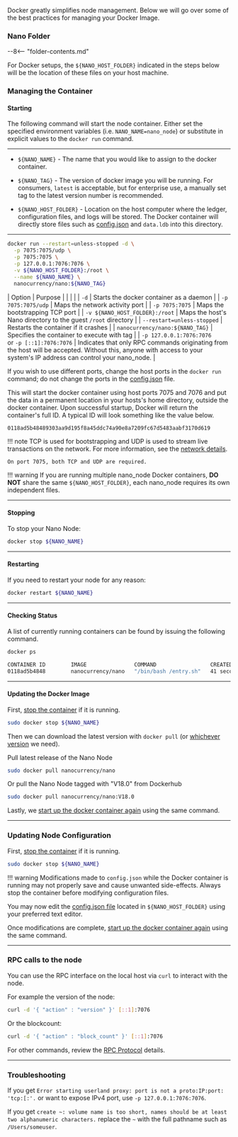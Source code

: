Docker greatly simplifies node management.  Below we will go over some of the best practices for managing your Docker Image.

### Nano Folder

--8<-- "folder-contents.md"

For Docker setups, the `${NANO_HOST_FOLDER}` indicated in the steps below will be the location of these files on your host machine.

### Managing the Container

#### Starting

The following command will start the node container. Either set the specified environment variables (i.e. `NANO_NAME=nano_node`) or substitute in explicit values to the `docker run` command.

---

* `${NANO_NAME}` - The name that you would like to assign to the docker container.

* `${NANO_TAG}` - The version of docker image you will be running. For consumers, `latest` is acceptable, but for enterprise use, a manually set tag to the latest version number is recommended.

* `${NANO_HOST_FOLDER}` - Location on the host computer where the ledger, configuration files, and logs will be stored. The Docker container will directly store files such as [config.json](/running-a-node/configuration/#configuration-file) and `data.ldb` into this directory.

---

```bash
docker run --restart=unless-stopped -d \
  -p 7075:7075/udp \
  -p 7075:7075 \
  -p 127.0.0.1:7076:7076 \
  -v ${NANO_HOST_FOLDER}:/root \
  --name ${NANO_NAME} \
  nanocurrency/nano:${NANO_TAG}
```

| Option                                                | Purpose |
|                                                       |         |
| `-d`                                                  | Starts the docker container as a daemon |
| `-p 7075:7075/udp`                                    | Maps the network activity port |
| `-p 7075:7075`                                        | Maps the bootstrapping TCP port |
| `-v ${NANO_HOST_FOLDER}:/root`                        | Maps the host's Nano directory to the guest `/root` directory |
| `--restart=unless-stopped`                            | Restarts the container if it crashes |
| `nanocurrency/nano:${NANO_TAG}`                       | Specifies the container to execute with tag |
| `-p 127.0.0.1:7076:7076`<br />or `-p [::1]:7076:7076` | Indicates that only RPC commands originating from the host will be accepted. Without this, anyone with access to your system's IP address can control your nano\_node. |

If you wish to use different ports, change the host ports in the `docker run` command; do not change the ports in the [config.json](/running-a-node/configuration) file.

This will start the docker container using host ports 7075 and 7076 and put the data in a permanent location in your hosts's home directory, outside the docker container. Upon successful startup, Docker will return the container's full ID. A typical ID will look something like the value below.

```
0118ad5b48489303aa9d195f8a45ddc74a90e8a7209fc67d5483aabf3170d619
```

!!! note
    TCP is used for bootstrapping and UDP is used to stream live transactions on the network.  For more information, see the [network details](/running-a-node/configuration/#network-details).

    On port 7075, both TCP and UDP are required.

!!! warning
    If you are running multiple nano\_node Docker containers, **DO NOT** share the same `${NANO_HOST_FOLDER}`, each nano\_node requires its own independent files.

---

#### Stopping

To stop your Nano Node:

```bash
docker stop ${NANO_NAME}
```

---

#### Restarting

If you need to restart your node for any reason:

```bash
docker restart ${NANO_NAME}
```

---

#### Checking Status

A list of currently running containers can be found by issuing the following command.

```bash
docker ps
```

```bash
CONTAINER ID        IMAGE               COMMAND                 CREATED             STATUS              PORTS                                                                      NAMES
0118ad5b4848        nanocurrency/nano   "/bin/bash /entry.sh"   41 seconds ago      Up 56 seconds       0.0.0.0:7075->7075/tcp, 0.0.0.0:7075->7075/udp, 127.0.0.1:7076->7076/tcp   nano_node_1
```

---

#### Updating the Docker Image

First, [stop the container](#stopping-the-container) if it is running.

```bash
sudo docker stop ${NANO_NAME}
```

Then we can download the latest version with `docker pull` (or [whichever version](https://hub.docker.com/r/nanocurrency/nano/tags/) we need).

Pull latest release of the Nano Node
```bash
sudo docker pull nanocurrency/nano
```

Or pull the Nano Node tagged with "V18.0" from Dockerhub
```bash
sudo docker pull nanocurrency/nano:V18.0
```

Lastly, we [start up the docker container again](#starting-the-container) using the same command.

---

### Updating Node Configuration

First, [stop the container](#stopping-the-container) if it is running.

```bash
sudo docker stop ${NANO_NAME}
```

!!! warning
	Modifications made to `config.json` while the Docker container is running may not properly save and cause unwanted side-effects. Always stop the container before modifying configuration files.

You may now edit the [config.json file](/running-a-node/configuration/#configuration-file) located in `${NANO_HOST_FOLDER}` using your preferred text editor.

Once modifications are complete, [start up the docker container again](#starting-the-container) using the same command.

---

### RPC calls to the node

You can use the RPC interface on the local host via `curl` to interact with the node.

For example the version of the node:

```bash
curl -d '{ "action" : "version" }' [::1]:7076
```

Or the blockcount:

```bash
curl -d '{ "action" : "block_count" }' [::1]:7076
```

For other commands, review the [RPC Protocol](/commands/rpc-protocol) details.

---

### Troubleshooting

If you get `Error starting userland proxy: port is not a proto:IP:port: 'tcp:[:'.` or want to expose IPv4 port, use `-p 127.0.0.1:7076:7076`.

If you get `create ~: volume name is too short, names should be at least two alphanumeric characters.` replace the `~` with the full pathname such as `/Users/someuser`.
